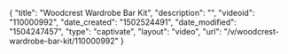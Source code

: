 {
    "title": "Woodcrest Wardrobe Bar Kit",
    "description": "",
    "videoid": "110000992",
    "date_created": "1502524491",
    "date_modified": "1504247457",
    "type": "captivate",
    "layout": "video",
    "url": "\/v\/woodcrest-wardrobe-bar-kit\/110000992"
}